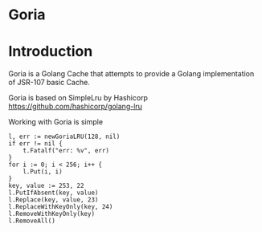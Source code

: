 # Goria

# Introduction

Goria is a Golang Cache that attempts to provide a Golang implementation of JSR-107 basic Cache.

Goria is based on SimpleLru by Hashicorp https://github.com/hashicorp/golang-lru

Working with Goria is simple

```golang
l, err := newGoriaLRU(128, nil)
if err != nil {
	t.Fatalf("err: %v", err)
}
for i := 0; i < 256; i++ {
	l.Put(i, i)
}
key, value := 253, 22
l.PutIfAbsent(key, value)
l.Replace(key, value, 23)
l.ReplaceWithKeyOnly(key, 24)
l.RemoveWithKeyOnly(key)
l.RemoveAll()
```
